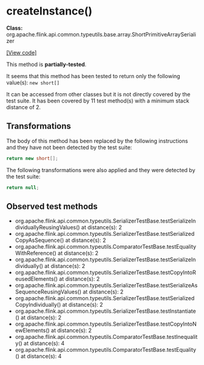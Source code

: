 # createInstance()

**Class:** org.apache.flink.api.common.typeutils.base.array.ShortPrimitiveArraySerializer

[[View code]](https://github.com/apache/flink/blob/740f711c4ec9c4b7cdefd01c9f64857c345a68a1/flink-core/src/main/java//org/apache/flink/api/common/typeutils/base/array/ShortPrimitiveArraySerializer.java#L47)

This method is **partially-tested**.

It seems that this method has been tested to return only the following value(s): `new short[]`


It can be accessed from other classes but it is not directly covered by the test suite. 
It has been covered by 11 test method(s) with a minimum stack distance of 2.

## Transformations


The body of this method has been replaced by the following instructions and they have not been detected by the test suite:

```Java
return new short[];
```

The following transformations were also applied and they were detected by the test suite:

```Java
return null;
```





## Observed test methods

* org.apache.flink.api.common.typeutils.SerializerTestBase.testSerializeIndividuallyReusingValues() at distance(s): 2
* org.apache.flink.api.common.typeutils.SerializerTestBase.testSerializedCopyAsSequence() at distance(s): 2
* org.apache.flink.api.common.typeutils.ComparatorTestBase.testEqualityWithReference() at distance(s): 2
* org.apache.flink.api.common.typeutils.SerializerTestBase.testSerializeIndividually() at distance(s): 2
* org.apache.flink.api.common.typeutils.SerializerTestBase.testCopyIntoReusedElements() at distance(s): 2
* org.apache.flink.api.common.typeutils.SerializerTestBase.testSerializeAsSequenceReusingValues() at distance(s): 2
* org.apache.flink.api.common.typeutils.SerializerTestBase.testSerializedCopyIndividually() at distance(s): 2
* org.apache.flink.api.common.typeutils.SerializerTestBase.testInstantiate() at distance(s): 2
* org.apache.flink.api.common.typeutils.SerializerTestBase.testCopyIntoNewElements() at distance(s): 2
* org.apache.flink.api.common.typeutils.ComparatorTestBase.testInequality() at distance(s): 4
* org.apache.flink.api.common.typeutils.ComparatorTestBase.testEquality() at distance(s): 4

